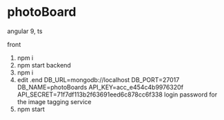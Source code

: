 # photoBoard

angular 9, ts

front
1. npm i
2. npm start
backend
1. npm i
2. edit .end
	DB_URL=mongodb://localhost
	DB_PORT=27017
	DB_NAME=photoBoards
	API_KEY=acc_e454c4b9976320f
	API_SECRET=71f7df113b2f63691eed6c878cc6f338
login password for the image tagging service
3. npm start
